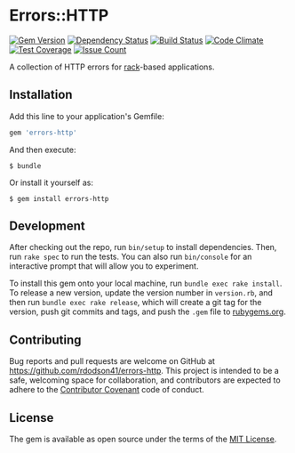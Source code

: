 # Errors::HTTP

[![Gem Version](https://badge.fury.io/rb/errors-http.svg)](https://badge.fury.io/rb/errors-http)
[![Dependency Status](https://gemnasium.com/badges/github.com/rdodson41/ruby-errors-http.svg)](https://gemnasium.com/github.com/rdodson41/ruby-errors-http)
[![Build Status](https://travis-ci.org/rdodson41/ruby-errors-http.svg?branch=master)](https://travis-ci.org/rdodson41/ruby-errors-http)
[![Code Climate](https://codeclimate.com/github/rdodson41/ruby-errors-http/badges/gpa.svg)](https://codeclimate.com/github/rdodson41/ruby-errors-http)
[![Test Coverage](https://codeclimate.com/github/rdodson41/ruby-errors-http/badges/coverage.svg)](https://codeclimate.com/github/rdodson41/ruby-errors-http/coverage)
[![Issue Count](https://codeclimate.com/github/rdodson41/ruby-errors-http/badges/issue_count.svg)](https://codeclimate.com/github/rdodson41/ruby-errors-http)

A collection of HTTP errors for [rack](http://rack.github.io/)-based applications.

## Installation

Add this line to your application's Gemfile:

```ruby
gem 'errors-http'
```

And then execute:

    $ bundle

Or install it yourself as:

    $ gem install errors-http

## Development

After checking out the repo, run `bin/setup` to install dependencies. Then, run `rake spec` to run the tests. You can also run `bin/console` for an interactive prompt that will allow you to experiment.

To install this gem onto your local machine, run `bundle exec rake install`. To release a new version, update the version number in `version.rb`, and then run `bundle exec rake release`, which will create a git tag for the version, push git commits and tags, and push the `.gem` file to [rubygems.org](https://rubygems.org).

## Contributing

Bug reports and pull requests are welcome on GitHub at https://github.com/rdodson41/errors-http. This project is intended to be a safe, welcoming space for collaboration, and contributors are expected to adhere to the [Contributor Covenant](http://contributor-covenant.org) code of conduct.

## License

The gem is available as open source under the terms of the [MIT License](http://opensource.org/licenses/MIT).
